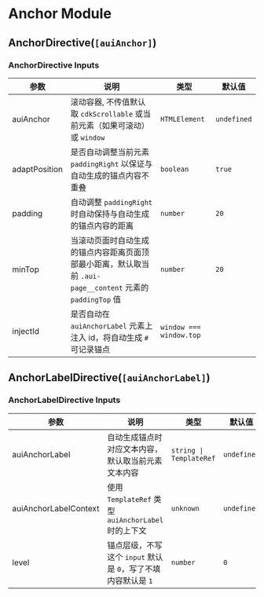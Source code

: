 # Anchor Module

## AnchorDirective(`[auiAnchor]`)

### AnchorDirective Inputs

| 参数          | 说明                                                                                                       | 类型                    | 默认值      |
| ------------- | ---------------------------------------------------------------------------------------------------------- | ----------------------- | ----------- |
| auiAnchor     | 滚动容器, 不传值默认取 `cdkScrollable` 或当前元素（如果可滚动）或 `window`                                 | `HTMLElement`           | `undefined` |
| adaptPosition | 是否自动调整当前元素 `paddingRight` 以保证与自动生成的锚点内容不重叠                                       | `boolean`               | `true`      |
| padding       | 自动调整 `paddingRight` 时自动保持与自动生成的锚点内容的距离                                               | `number`                | `20`        |
| minTop        | 当滚动页面时自动生成的锚点内容距离页面顶部最小距离，默认取当前 `.aui-page__content` 元素的 `paddingTop` 值 | `number`                | `20`        |
| injectId      | 是否自动在 `auiAnchorLabel` 元素上注入 id，将自动生成 `#` 可记录锚点                                       | `window === window.top` |

## AnchorLabelDirective(`[auiAnchorLabel]`)

### AnchorLabelDirective Inputs

| 参数                  | 说明                                                          | 类型                    | 默认值      |
| --------------------- | ------------------------------------------------------------- | ----------------------- | ----------- |
| auiAnchorLabel        | 自动生成锚点时对应文本内容，默认取当前元素文本内容            | `string \| TemplateRef` | `undefined` |
| auiAnchorLabelContext | 使用 `TemplateRef` 类型 `auiAnchorLabel` 时的上下文           | `unknown`               | `undefined` |
| level                 | 锚点层级，不写这个 `input` 默认是 `0`，写了不填内容默认是 `1` | `number`                | `0`         |
